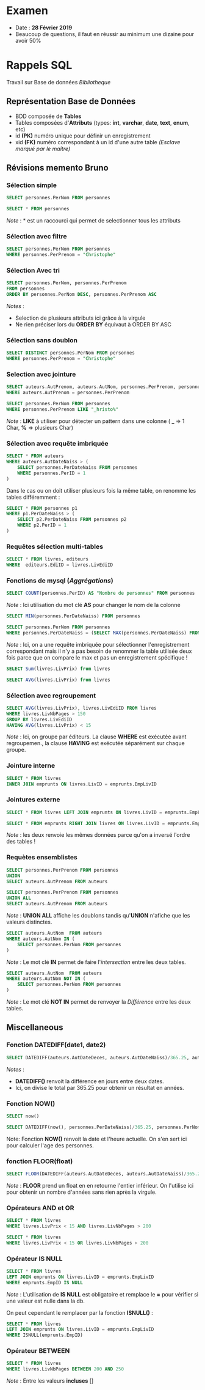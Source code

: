 # Examen
- Date : **28 Février 2019**
- Beaucoup de questions, il faut en réussir au minimum une dizaine pour avoir 50%
# Rappels SQL
Travail sur Base de données *Bibliotheque*
## Représentation Base de Données
- BDD composée de **Tables**
- Tables composées d'**Attributs** (types: **int**, **varchar**, **date**, **text**, **enum**, etc)
- id **(PK)** numéro unique pour définir un enregistrement
- xid **(FK)** numéro correspondant à un id d'une autre table *(Esclave marqué par le maître)*
## Révisions memento Bruno
### Sélection simple
```SQL
SELECT personnes.PerNom FROM personnes
```
```SQL
SELECT * FROM personnes
```
*Note* : \* est un raccourci qui permet de selectionner tous les attributs
### Sélection avec filtre
```SQL
SELECT personnes.PerNom FROM personnes
WHERE personnes.PerPrenom = "Christophe"
```
### Sélection Avec tri
```SQL
SELECT personnes.PerNom, personnes.PerPrenom
FROM personnes
ORDER BY personnes.PerNom DESC, personnes.PerPrenom ASC
```
*Notes* :
- Selection de plusieurs attributs ici grâce à la virgule
- Ne rien préciser lors du **ORDER BY** équivaut à ORDER BY ASC
### Sélection sans doublon
```SQL
SELECT DISTINCT personnes.PerNom FROM personnes
WHERE personnes.PerPrenom = "Christophe"
```
### Selection avec jointure
```SQL
SELECT auteurs.AutPrenom, auteurs.AutNom, personnes.PerPrenom, personnes.PerNom FROM auteurs, personnes
WHERE auteurs.AutPrenom = personnes.PerPrenom
```
```SQL
SELECT personnes.PerNom FROM personnes
WHERE personnes.PerPrenom LIKE "_hristo%"
```
*Note* : **LIKE** à utiliser pour détecter un pattern dans une colonne ( **_** => 1 Char, **%** => plusieurs Char)
### Sélection avec requête imbriquée
```SQL
SELECT * FROM auteurs
WHERE auteurs.AutDateNaiss > (
    SELECT personnes.PerDateNaiss FROM personnes
    WHERE personnes.PerID = 1
)
```
Dans le cas ou on doit utiliser plusieurs fois la même table, on renomme les tables différemment :
```SQL
SELECT * FROM personnes p1
WHERE p1.PerDateNaiss > (
    SELECT p2.PerDateNaiss FROM personnes p2
    WHERE p2.PerID = 1
)
```
### Requêtes sélection multi-tables
```SQL
SELECT * FROM livres, editeurs
WHERE  editeurs.EdiID = livres.LivEdiID
```
### Fonctions de mysql (*Aggrégations*)
```SQL
SELECT COUNT(personnes.PerID) AS "Nombre de personnes" FROM personnes
```
*Note* : Ici utilisation du mot clé **AS** pour changer le nom de la colonne
```SQL
SELECT MIN(personnes.PerDateNaiss) FROM personnes
```
```SQL
SELECT personnes.PerNom FROM personnes
WHERE personnes.PerDateNaiss = (SELECT MAX(personnes.PerDateNaiss) FROM personnes)
```
*Note* : Ici, on a une requête imbriquée pour sélectionner l'enregistrement correspondant mais il n'y a pas besoin de renommer la table utilisée deux fois parce que on compare le max et pas un enregistrement spécifique !
```SQL
SELECT Sum(livres.LivPrix) from livres
```
```SQL
SELECT AVG(livres.LivPrix) from livres
```
### Sélection avec regroupement
```SQL
SELECT AVG(livres.LivPrix), livres.LivEdiID FROM livres
WHERE livres.LivNbPages > 150
GROUP BY livres.LivEdiID
HAVING AVG(livres.LivPrix) < 15
```
*Note* : Ici, on groupe par éditeurs. La clause **WHERE** est exécutée avant regroupemen., la clause **HAVING** est exécutée séparément sur chaque groupe.
### Jointure interne
```SQL
SELECT * FROM livres
INNER JOIN emprunts ON livres.LivID = emprunts.EmpLivID
```
### Jointures externe
```SQL
SELECT * FROM livres LEFT JOIN emprunts ON livres.LivID = emprunts.EmpLivID
```
```SQL
SELECT * FROM emprunts RIGHT JOIN livres ON livres.LivID = emprunts.EmpLivID
```
*Note* : les deux renvoie les mêmes données parce qu'on a inversé l'ordre des tables !
### Requètes ensemblistes
```SQL
SELECT personnes.PerPrenom FROM personnes
UNION
SELECT auteurs.AutPrenom FROM auteurs
```
```SQL
SELECT personnes.PerPrenom FROM personnes
UNION ALL
SELECT auteurs.AutPrenom FROM auteurs
```
*Note* : **UNION ALL** affiche les doublons tandis qu'**UNION** n'afiche que les valeurs distinctes.
```SQL
SELECT auteurs.AutNom  FROM auteurs
WHERE auteurs.AutNom IN (
    SELECT personnes.PerNom FROM personnes
)
```
*Note* : Le mot clé **IN** permet de faire l'*intersection* entre les deux tables.
```SQL
SELECT auteurs.AutNom  FROM auteurs
WHERE auteurs.AutNom NOT IN (
    SELECT personnes.PerNom FROM personnes
)
```
*Note* : Le mot clé **NOT IN** permet de renvoyer la *Différence* entre les deux tables.
## Miscellaneous
### Fonction DATEDIFF(date1, date2)
```SQL
SELECT DATEDIFF(auteurs.AutDateDeces, auteurs.AutDateNaiss)/365.25, auteurs.AutNom FROM auteurs
```
*Notes* :
- **DATEDIFF()** renvoit la différence en jours entre deux dates.
- Ici, on divise le total par 365.25 pour obtenir un résultat en années.
### Fonction NOW()
```SQL
SELECT now()
```
```SQL
SELECT DATEDIFF(now(), personnes.PerDateNaiss)/365.25, personnes.PerNom FROM personnes
```
Note: Fonction **NOW()** renvoit la date et l'heure actuelle. On s'en sert ici pour calculer l'age des personnes.
### fonction FLOOR(float)
```SQL
SELECT FLOOR(DATEDIFF(auteurs.AutDateDeces, auteurs.AutDateNaiss)/365.25), auteurs.AutNom FROM auteurs
```
*Note* : **FLOOR** prend un float en en retourne l'entier inférieur. On l'utilise ici pour obtenir un nombre d'années sans rien après la virgule.
### Opérateurs AND et OR
```SQL
SELECT * FROM livres
WHERE livres.LivPrix < 15 AND livres.LivNbPages > 200
```
```SQL
SELECT * FROM livres 
WHERE livres.LivPrix < 15 OR livres.LivNbPages > 200
```
### Opérateur IS NULL
```SQL
SELECT * FROM livres
LEFT JOIN emprunts ON livres.LivID = emprunts.EmpLivID
WHERE emprunts.EmpID IS NULL
```
*Note* : L'utilisation de **IS NULL** est obligatoire et remplace le **=** pour vérifier si une valeur est nulle dans la db.

On peut cependant le remplacer par la fonction **ISNULL()** :
```SQL
SELECT * FROM livres
LEFT JOIN emprunts ON livres.LivID = emprunts.EmpLivID
WHERE ISNULL(emprunts.EmpID)
```
### Opérateur BETWEEN
```SQL
SELECT * FROM livres
WHERE livres.LivNbPages BETWEEN 200 AND 250
```
*Note* : Entre les valeurs **incluses** []
